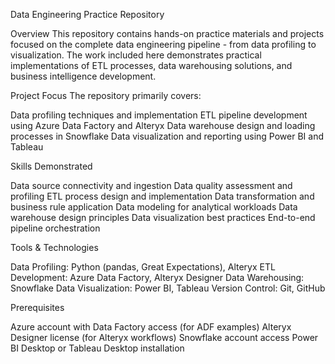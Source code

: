 Data Engineering Practice Repository

Overview
This repository contains hands-on practice materials and projects focused on the complete data engineering pipeline - from data profiling to visualization. The work included here demonstrates practical implementations of ETL processes, data warehousing solutions, and business intelligence development.

Project Focus
The repository primarily covers:

Data profiling techniques and implementation
ETL pipeline development using Azure Data Factory and Alteryx
Data warehouse design and loading processes in Snowflake
Data visualization and reporting using Power BI and Tableau

Skills Demonstrated

Data source connectivity and ingestion
Data quality assessment and profiling
ETL process design and implementation
Data transformation and business rule application
Data modeling for analytical workloads
Data warehouse design principles
Data visualization best practices
End-to-end pipeline orchestration

Tools & Technologies

Data Profiling: Python (pandas, Great Expectations), Alteryx
ETL Development: Azure Data Factory, Alteryx Designer
Data Warehousing: Snowflake
Data Visualization: Power BI, Tableau
Version Control: Git, GitHub

Prerequisites

Azure account with Data Factory access (for ADF examples)
Alteryx Designer license (for Alteryx workflows)
Snowflake account access
Power BI Desktop or Tableau Desktop installation
